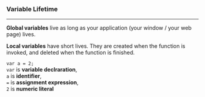 ### Variable Lifetime
---
**Global variables** live as long as your application (your window / your web page) lives.

**Local variables** have short lives. They are created when the function is invoked, and deleted when the function is finished.

`var a = 2;`  
`var` is **variable declraration**,  
`a`   is **identifier**,  
`=`   is **assignment expression**,  
`2`   is **numeric literal**